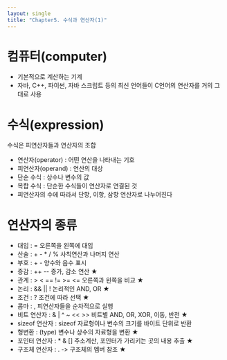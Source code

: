 ```yaml
---
layout: single
title: "Chapter5. 수식과 연산자(1)"
---
```


# 컴퓨터(computer)

+ 기본적으로 계산하는 기계   
+ 자바, C++, 파이썬, 자바 스크립트 등의 최신 언어들이 C언어의 연산자를 거의 그대로 사용   

# 수식(expression)

수식은 피연산자들과 연산자의 조합   
+ 연산자(operator) : 어떤 연산을 나타내는 기호   
+ 피연산자(operand) : 연산의 대상   
+ 단순 수식 : 상수나 변수의 값   
+ 복합 수식 : 단순한 수식들이 연산자로 연결된 것   
+ 피연산자의 수에 따라서 단항, 이항, 삼항 연산자로 나누어진다   

# 연산자의 종류

+ 대입 : = 오른쪽을 왼쪽에 대입   
+ 산술 : + - * / % 사칙연산과 나머지 연산   
+ 부호 : + - 양수와 음수 표시   
+ 증감 : ++ -- 증가, 감소 연산 ★   
+ 관계 : > < == != >= <= 오른쪽과 왼쪽을 비교 ★   
+ 논리 : && || ! 논리적인 AND, OR ★   
+ 조건 : ? 조건에 따라 선택 ★   
+ 콤마 : , 피연산자들을 순차적으로 실행   
+ 비트 연산자 : & | ^ ~ << >> 비트별 AND, OR, XOR, 이동, 반전 ★   
+ sizeof 연산자 : sizeof 자료형이나 변수의 크기를 바이트 단위로 반환   
+ 형변환 : (type) 변수나 상수의 자료형을 변환 ★   
+ 포인터 연산자 : * & [] 주소계산, 포인터가 가리키는 곳의 내용 추출 ★   
+ 구조체 연산자 : . -> 구조체의 멤버 참조 ★   


